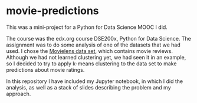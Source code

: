 # movie-predictions
This was a mini-project for a Python for Data Science MOOC I did.

The course was the edx.org course DSE200x, Python for Data Science. The assignment was to do some analysis of one of the datasets that we had used. I chose the [Movielens data set](https://grouplens.org/datasets/movielens/), which contains movie reviews. Although we had not learned clustering yet, we had seen it in an example, so I decided to try to apply k-means clustering to the data set to make predictions about movie ratings. 

In this repository I have included my Jupyter notebook, in which I did the analysis, as well as a stack of slides describing the problem and my approach.
